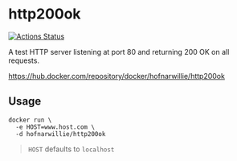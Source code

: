 # http200ok

[![Actions Status](https://github.com/hofnarwillie/http200OK/workflows/CI/badge.svg)](https://github.com/hofnarwillie/http200OK/actions)

A test HTTP server listening at port 80 and returning 200 OK on all requests. 

https://hub.docker.com/repository/docker/hofnarwillie/http200ok

## Usage

```
docker run \
  -e HOST=www.host.com \
  -d hofnarwillie/http200ok
```

> `HOST` defaults to `localhost`
